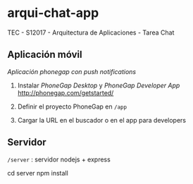 # arqui-chat-app

TEC - S12017 - Arquitectura de Aplicaciones - Tarea Chat

## Aplicación móvil

_Aplicación phonegap con push notifications_

1. Instalar *PhoneGap Desktop* y *PhoneGap Developer App*
http://phonegap.com/getstarted/

2. Definir el proyecto PhoneGap en `/app`

3. Cargar la URL en el buscador o en el app para developers

## Servidor

`/server` : servidor nodejs + express

cd server
npm install
